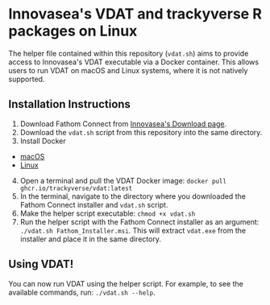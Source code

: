 # Innovasea's VDAT and trackyverse R packages on Linux

The helper file contained within this repository (`vdat.sh`) aims to provide access to Innovasea's VDAT executable via a Docker container. This allows users to run VDAT on macOS and Linux systems, where it is not natively supported.

## Installation Instructions
1. Download Fathom Connect from [Innovasea's Download page](https://support.fishtracking.innovasea.com/s/downloads).
2. Download the `vdat.sh` script from this repository into the same directory.
3. Install Docker
  - [macOS](https://docs.docker.com/desktop/install/mac-install/)
  - [Linux](https://docs.docker.com/engine/install/)
4. Open a terminal and pull the VDAT Docker image: `docker pull ghcr.io/trackyverse/vdat:latest` 
5. In the terminal, navigate to the directory where you downloaded the Fathom Connect installer and `vdat.sh` script.
6. Make the helper script executable: `chmod +x vdat.sh`
7. Run the helper script with the Fathom Connect installer as an argument: `./vdat.sh Fathom_Installer.msi`. This will extract `vdat.exe` from the installer and place it in the same directory.

## Using VDAT!

You can now run VDAT using the helper script. For example, to see the available commands, run: `./vdat.sh --help`.